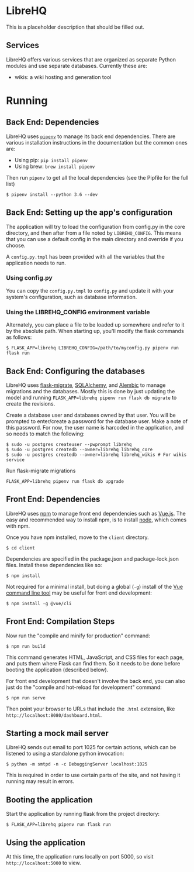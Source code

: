 # LibreHQ

This is a placeholder description that should be filled out.

## Services

LibreHQ offers various services that are organized as separate Python
modules and use separate databases. Currently these are:

* wikis: a wiki hosting and generation tool

# Running

## Back End: Dependencies

LibreHQ uses [`pipenv`](https://docs.pipenv.org/) to manage its back end
dependencies. There are various installation instructions in the documentation
but the common ones are:

* Using pip: `pip install pipenv`
* Using brew: `brew install pipenv`

Then run `pipenv` to get all the local dependencies (see the Pipfile for the
full list)

```ShellSession
$ pipenv install --python 3.6 --dev
```


## Back End: Setting up the app's configuration

The application will try to load the configuration from config.py in the core
directory, and then after from a file noted by `LIBREHQ_CONFIG`.  This means that
you can use a default config in the main directory and override if you choose.

A `config.py.tmpl` has been provided with all the variables that the application
needs to run.

### Using config.py

You can copy the `config.py.tmpl` to `config.py` and update it with your system's
configuration, such as database information.

### Using the LIBREHQ_CONFIG environment variable

Alternately, you can place a file to be loaded up somewhere and refer to it
by the absolute path.  When starting up, you'll modify the flask commands as
follows:

```ShellSession
$ FLASK_APP=librehq LIBREHQ_CONFIG=/path/to/myconfig.py pipenv run flask run
```

## Back End: Configuring the databases

LibreHQ uses [flask-migrate](https://flask-migrate.readthedocs.io/en/latest/),
[SQLAlchemy](https://www.sqlalchemy.org/), and
[Alembic](https://alembic.zzzcomputing.com/en/latest/)  to manage migrations
and the databases.  Mostly this is done by just updating the model and running
`FLASK_APP=librehq pipenv run flask db migrate` to create the revisions.

Create a database user and databases owned by that user. You will be prompted
to enter/create a password for the database user. Make a note of this password.
For now, the user name is harcoded in the application, and so needs to match
the following:

```ShellSession
$ sudo -u postgres createuser --pwprompt librehq
$ sudo -u postgres createdb --owner=librehq librehq_core
$ sudo -u postgres createdb --owner=librehq librehq_wikis # For wikis service 
```

Run flask-migrate migrations
```ShellSession
FLASK_APP=librehq pipenv run flask db upgrade
```

## Front End: Dependencies

LibreHQ uses [npm](https://www.npmjs.com/package/npm) to manage front end
dependencies such as [Vue.js](https://vuejs.org/). The easy and recommended way
to install npm, is to install [node](https://nodejs.org/en/), which comes with
npm.

Once you have npm installed, move to the `client` directory.

```ShellSession
$ cd client
```

Dependencies are specified in the package.json and package-lock.json files.
Install these dependencies like so:

```ShellSession
$ npm install
```

Not required for a minimal install, but doing a global (`-g`) install of the
[Vue command line tool](https://cli.vuejs.org) may be useful for front end
development:

```ShellSession
$ npm install -g @vue/cli
```

## Front End: Compilation Steps

Now run the "compile and minify for production" command:

```ShellSession
$ npm run build
```

This command generates HTML, JavaScript, and CSS files for each page, and puts
them where Flask can find them. So it needs to be done before booting the
application (described below).

For front end development that doesn't involve the back end, you can also just
do the "compile and hot-reload for development" command:

```ShellSession
$ npm run serve
```

Then point your browser to URLs that include the `.html` extension, like
`http://localhost:8080/dashboard.html`.

## Starting a mock mail server

LibreHQ sends out email to port 1025 for certain actions, which can be listened to
using a standalone python invocation:

```ShellSession
$ python -m smtpd -n -c DebuggingServer localhost:1025
```

This is required in order to use certain parts of the site, and not having it
running may result in errors.

## Booting the application

Start the application by running flask from the project directory:

```
$ FLASK_APP=librehq pipenv run flask run
```

## Using the application

At this time, the application runs locally on port 5000, so visit `http://localhost:5000` to view.
